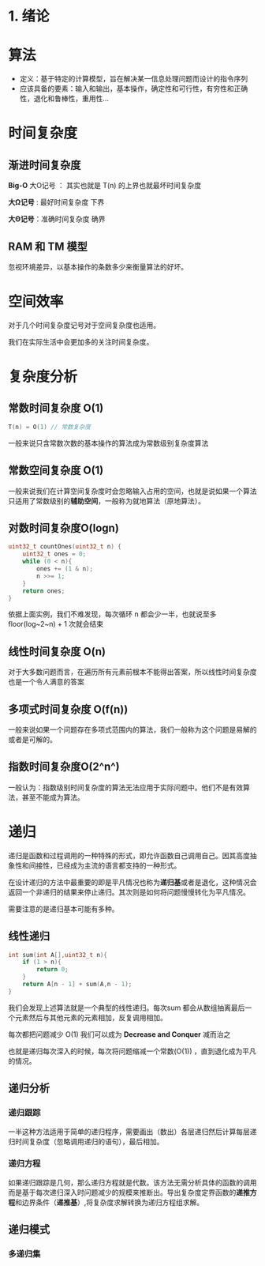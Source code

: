 # 1. 绪论

# 算法

* 定义：基于特定的计算模型，旨在解决某一信息处理问题而设计的指令序列
* 应该具备的要素：输入和输出，基本操作，确定性和可行性，有穷性和正确性，退化和鲁棒性，重用性...

# 时间复杂度

## 渐进时间复杂度

**Big-O** 大O记号 ： 其实也就是 T(n) 的上界也就最坏时间复杂度

**大Ω记号** : 最好时间复杂度 下界

**大Θ记号**：准确时间复杂度 确界

## RAM 和 TM 模型

忽视环境差异，以基本操作的条数多少来衡量算法的好坏。

# 空间效率

对于几个时间复杂度记号对于空间复杂度也适用。

我们在实际生活中会更加多的关注时间复杂度。

# 复杂度分析

## 常数时间复杂度 O(1)

```c++
T(n) = O(1) // 常数复杂度
```

一般来说只含常数次数的基本操作的算法成为常数级别复杂度算法

## 常数空间复杂度 O(1)

一般来说我们在计算空间复杂度时会忽略输入占用的空间，也就是说如果一个算法只适用了常数级别的**辅助空间**，一般称为就地算法（原地算法）。

## 对数时间复杂度O(logn)

```c++
uint32_t countOnes(uint32_t n) {
    uint32_t ones = 0;
    while (0 < n){
        ones += (1 & n);
        n >>= 1;
    }
    return ones;
}
```

依据上面实例，我们不难发现，每次循环 n 都会少一半，也就说至多  floor(log~2~n) + 1 次就会结束

## 线性时间复杂度 O(n)

对于大多数问题而言，在遍历所有元素前根本不能得出答案，所以线性时间复杂度也是一个令人满意的答案 

## 多项式时间复杂度 O(f(n))

一般来说如果一个问题存在多项式范围内的算法，我们一般称为这个问题是易解的或者是可解的。

## 指数时间复杂度O(2^n^)

一般认为：指数级别时间复杂度的算法无法应用于实际问题中。他们不是有效算法，甚至不能成为算法。

# 递归

递归是函数和过程调用的一种特殊的形式，即允许函数自己调用自己。因其高度抽象性和间接性，已经成为主流的语言都支持的一种形式。

在设计递归的方法中最重要的即是平凡情况也称为**递归基**或者是退化，这种情况会返回一个非递归的结果来停止递归。其次则是如何将问题慢慢转化为平凡情况。

需要注意的是递归基本可能有多种。

## 线性递归

```c++
int sum(int A[],uint32_t n){
    if (1 > n){
        return 0;
    }
    return A[n - 1] + sum(A,n - 1);
}
```

我们会发现上述算法就是一个典型的线性递归。每次sum 都会从数组抽离最后一个元素然后与其他元素的元素相加，反复调用相加。

每次都把问题减少 O(1) 我们可以成为 **Decrease and Conquer** 减而治之

也就是递归每次深入的时候，每次将问题缩减一个常数(O(1)) ，直到退化成为平凡的情况。

## 递归分析

### 递归跟踪

一半这种方法适用于简单的递归程序，需要画出（数出）各层递归然后计算每层递归时间复杂度（忽略调用递归的语句），最后相加。

### 递归方程

如果递归跟踪是几何，那么递归方程就是代数。该方法无需分析具体的函数的调用而是基于每次递归深入时问题减少的规模来推断出。导出复杂度定界函数的**递推方程**和边界条件（**递推基**）,将复杂度求解转换为递归方程组求解。

## 递归模式

### 多递归集

```
```



